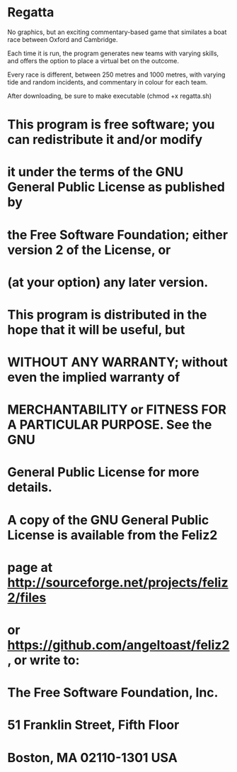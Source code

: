 # Regatta

No graphics, but an exciting commentary-based game that similates a boat race between Oxford and Cambridge.

Each time it is run, the program generates new teams with varying skills, and offers the option to place a virtual bet on the outcome.

Every race is different, between 250 metres and 1000 metres, with varying tide and random incidents, and commentary in colour for each team.

After downloading, be sure to make executable (chmod +x regatta.sh)

# This program is free software; you can redistribute it and/or modify
# it under the terms of the GNU General Public License as published by
# the Free Software Foundation; either version 2 of the License, or
# (at your option) any later version.

# This program is distributed in the hope that it will be useful, but
#      WITHOUT ANY WARRANTY; without even the implied warranty of
# MERCHANTABILITY or FITNESS FOR A PARTICULAR PURPOSE.  See the GNU
#            General Public License for more details.

# A copy of the GNU General Public License is available from the Feliz2
#        page at http://sourceforge.net/projects/feliz2/files
#        or https://github.com/angeltoast/feliz2, or write to:
#                 The Free Software Foundation, Inc.
#                  51 Franklin Street, Fifth Floor
#                    Boston, MA 02110-1301 USA
